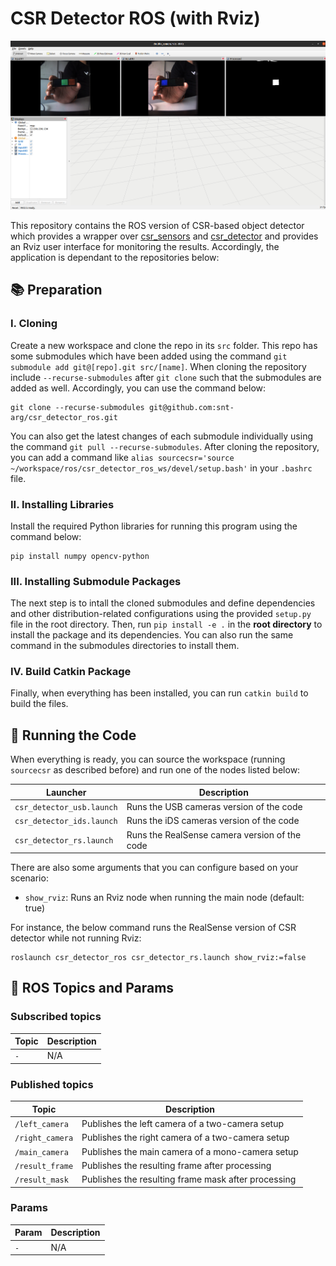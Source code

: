 # CSR Detector ROS (with Rviz)

![Demo](docs/demo.png "Demo")

This repository contains the ROS version of CSR-based object detector which provides a wrapper over [csr_sensors](https://github.com/snt-arg/csr_sensors) and [csr_detector](https://github.com/snt-arg/csr_detector) and provides an Rviz user interface for monitoring the results. Accordingly, the application is dependant to the repositories below:

## 📚 Preparation

### I. Cloning

Create a new workspace and clone the repo in its `src` folder. This repo has some submodules which have been added using the command `git submodule add git@[repo].git src/[name]`. When cloning the repository include `--recurse-submodules` after `git clone` such that the submodules are added as well. Accordingly, you can use the command below:

```
git clone --recurse-submodules git@github.com:snt-arg/csr_detector_ros.git
```

You can also get the latest changes of each submodule individually using the command `git pull --recurse-submodules`. After cloning the repository, you can add a command like `alias sourcecsr='source ~/workspace/ros/csr_detector_ros_ws/devel/setup.bash'` in your `.bashrc` file.

### II. Installing Libraries

Install the required Python libraries for running this program using the command below:

```
pip install numpy opencv-python
```

### III. Installing Submodule Packages

The next step is to intall the cloned submodules and define dependencies and other distribution-related configurations using the provided `setup.py` file in the root directory. Then, run `pip install -e .` in the **root directory** to install the package and its dependencies. You can also run the same command in the submodules directories to install them.

### IV. Build Catkin Package

Finally, when everything has been installed, you can run `catkin build` to build the files.

## 🚀 Running the Code

When everything is ready, you can source the workspace (running `sourcecsr` as described before) and run one of the nodes listed below:

| Launcher | Description |
| ------------ | ------------ |
| `csr_detector_usb.launch` | Runs the USB cameras version of the code |
| `csr_detector_ids.launch` | Runs the iDS cameras version of the code |
| `csr_detector_rs.launch` | Runs the RealSense camera version of the code |

There are also some arguments that you can configure based on your scenario:

- `show_rviz`: Runs an Rviz node when running the main node (default: true)

For instance, the below command runs the RealSense version of CSR detector while not running Rviz:

```
roslaunch csr_detector_ros csr_detector_rs.launch show_rviz:=false
```

## 🤖 ROS Topics and Params

### Subscribed topics

| Topic | Description |
| ------------ | ------------ |
| `-` | N/A |

### Published topics

| Topic | Description |
| ------------ | ------------ |
| `/left_camera` | Publishes the left camera of a two-camera setup |
| `/right_camera` | Publishes the right camera of a two-camera setup |
| `/main_camera` | Publishes the main camera of a mono-camera setup |
| `/result_frame` | Publishes the resulting frame after processing |
| `/result_mask` | Publishes the resulting frame mask after processing |

### Params

| Param | Description |
| ------------ | ------------ |
| `-` | N/A |